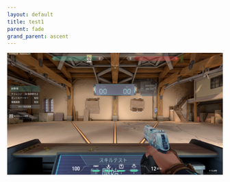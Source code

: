 ```yaml
---
layout: default
title: test1
parent: fade
grand_parent: ascent
---
```


![sample](/image/valorant_sample.png)